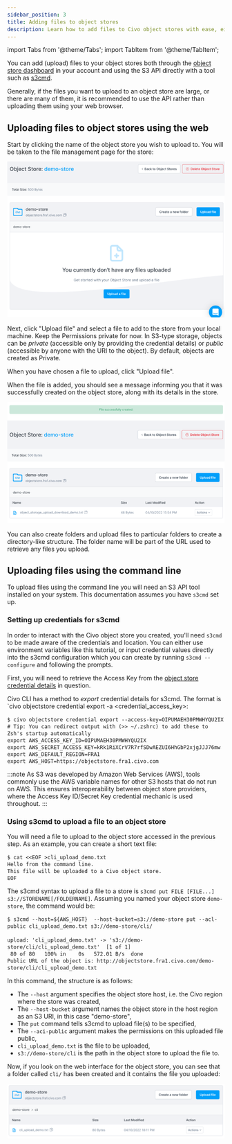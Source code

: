 ```yaml
---
sidebar_position: 3
title: Adding files to object stores
description: Learn how to add files to Civo object stores with ease, either through the object store dashboard or using the S3 API with tools such as s3cmd.
---
```


import Tabs from '@theme/Tabs';
import TabItem from '@theme/TabItem';

<head>
  <title>Adding Files to Your Object Stores | Civo Documentation</title>
</head>

You can add (upload) files to your object stores both through the [object store dashboard](https://dashboard.civo.com/object-stores) in your account and using the S3 API directly with a tool such as [s3cmd](https://github.com/s3tools/s3cmd).

Generally, if the files you want to upload to an object store are large, or there are many of them, it is recommended to use the API rather than uploading them using your web browser.

## Uploading files to object stores using the web

Start by clicking the name of the object store you wish to upload to. You will be taken to the file management page for the store:

![File management page for a Civo object store](./images/file-management-page.png)

Next, click "Upload file" and select a file to add to the store from your local machine. Keep the Permissions private for now. In S3-type storage, objects can be *private* (accessible only by providing the credential details) or *public* (accessible by anyone with the URI to the object). By default, objects are created as Private.

When you have chosen a file to upload, click "Upload file".

When the file is added, you should see a message informing you that it was successfully created on the object store, along with its details in the store.

![File successfully uploaded to an object store](./images/successful-upload.png)

You can also create folders and upload files to particular folders to create a directory-like structure. The folder name will be part of the URL used to retrieve any files you upload.

## Uploading files using the command line

To upload files using the command line you will need an S3 API tool installed on your system. This documentation assumes you have `s3cmd` set up.

### Setting up credentials for s3cmd

In order to interact with the Civo object store you created, you'll need `s3cmd` to be made aware of the credentials and location. You can either use environment variables like this tutorial, or input credential values directly into the s3cmd configuration which you can create by running `s3cmd --configure` and following the prompts.

First, you will need to retrieve the Access Key from the [object store credential details](./object-store-credentials#retrieving-object-store-credential-details) in question.

Civo CLI has a method to *export* credential details for s3cmd. The format is `civo objectstore credential export -a <credential_access_key>:

```console
$ civo objectstore credential export --access-key=OIPUMAEH30PMWHYQU2IX
# Tip: You can redirect output with (>> ~/.zshrc) to add these to Zsh's startup automatically
export AWS_ACCESS_KEY_ID=OIPUMAEH30PMWHYQU2IX
export AWS_SECRET_ACCESS_KEY=kRk1RiXCrV7R7rfSDwAEZUI6HhGbP2xjgJJJ76mw
export AWS_DEFAULT_REGION=FRA1
export AWS_HOST=https://objectstore.fra1.civo.com
```

:::note
As S3 was developed by Amazon Web Services (AWS), tools commonly use the AWS variable names for other S3 hosts that do not run on AWS. This ensures interoperability between object store providers, where the Access Key ID/Secret Key credential mechanic is used throughout.
:::

### Using s3cmd to upload a file to an object store

You will need a file to upload to the object store accessed in the previous step. As an example, you can create a short text file:

```console
$ cat <<EOF >cli_upload_demo.txt
Hello from the command line.
This file will be uploaded to a Civo object store.
EOF
```

The s3cmd syntax to upload a file to a store is `s3cmd put FILE [FILE...] s3://STORENAME[/FOLDERNAME]`. Assuming you named your object store `demo-store`, the command would be:

```console
$ s3cmd --host=${AWS_HOST}  --host-bucket=s3://demo-store put --acl-public cli_upload_demo.txt s3://demo-store/cli/

upload: 'cli_upload_demo.txt' -> 's3://demo-store/cli/cli_upload_demo.txt'  [1 of 1]
 80 of 80   100% in    0s   572.01 B/s  done
Public URL of the object is: http://objectstore.fra1.civo.com/demo-store/cli/cli_upload_demo.txt
```

In this command, the structure is as follows:

- The `--host` argument specifies the object store host, i.e. the Civo region where the store was created,
- The `--host-bucket` argument names the object store in the host region as an S3 URI, in this case "demo-store",
- The `put` command tells s3cmd to upload file(s) to be specified,
- The `--aci-public` argument makes the permissions on this uploaded file public,
- `cli_upload_demo.txt` is the file to be uploaded,
- `s3://demo-store/cli` is the path in the object store to upload the file to.

Now, if you look on the web interface for the object store, you can see that a folder called `cli/` has been created and it contains the file you uploaded:

![Uploaded cli_upload_demo.txt file in the cli/ folder on an object store](./images/uploaded_file.png)
